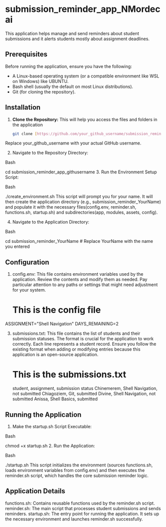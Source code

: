 # submission_reminder_app_NMordecai
 This application helps manage and send reminders about student submissions and it alerts students mostly about assignment deadlines.
## Prerequisites

Before running the application, ensure you have the following:

* A Linux-based operating system (or a compatible environment like WSL on Windows) like UBUNTU.
* Bash shell (usually the default on most Linux distributions).
* Git (for cloning the repository).

## Installation

1. **Clone the Repository:**
This will help you access the files and folders in the application
   ```bash
   git clone [https://github.com/your_github_username/submission_reminder_app_githusername.git](https://github.com/your_github_username/submission_reminder_app_githusername.git)
Replace your_github_username with your actual GitHub username.

2. Navigate to the Repository Directory:

Bash

cd submission_reminder_app_githusername
3. Run the Environment Setup Script:

Bash

./create_environment.sh
This script will prompt you for your name. It will then create the application directory (e.g., submission_reminder_YourName) and populate it with the necessary files(config.env, reminder.sh, functions.sh, startup.sh) and subdirectories(app, modules, assets, config).

4. Navigate to the Application Directory:

Bash

cd submission_reminder_YourName  # Replace YourName with the name you entered
## Configuration
1. config.env: This file contains environment variables used by the application.  Review the contents and modify them as needed.  Pay particular attention to any paths or settings that might need adjustment for your system.
   # This is the config file
ASSIGNMENT="Shell Navigation"
DAYS_REMAINING=2


3. submissions.txt: This file contains the list of students and their submission statuses.  The format is crucial for the application to work correctly.  Each line represents a student record.  Ensure you follow the existing format when adding or modifying entries because this application is an open-source application.
   # This is the submissions.txt
   student, assignment, submission status
Chinemerem, Shell Navigation, not submitted
Chiagoziem, Git, submitted
Divine, Shell Navigation, not submitted
Anissa, Shell Basics, submitted


## Running the Application
1. Make the startup.sh Script Executable:

Bash

chmod +x startup.sh
2. Run the Application:

Bash

./startup.sh
This script initializes the environment (sources functions.sh, loads environment variables from config.env) and then executes the reminder.sh script, which handles the core submission reminder logic.

## Application Details
functions.sh: Contains reusable functions used by the reminder.sh script.
reminder.sh: The main script that processes student submissions and sends reminders.
startup.sh: The entry point for running the application. It sets up the necessary environment and launches reminder.sh successfully.
